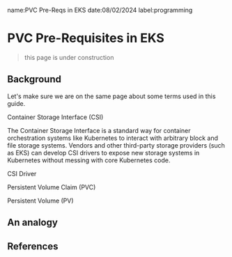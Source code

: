 name:PVC Pre-Reqs in EKS
date:08/02/2024
label:programming

# PVC Pre-Requisites in EKS

> this page is under construction

## Background

Let's make sure we are on the same page about some terms used in this guide.

Container Storage Interface (CSI)

The Container Storage Interface is a standard way for container orchestration systems like Kubernetes
to interact with arbitrary block and file storage systems. Vendors and other third-party storage providers (such as EKS)
can develop CSI drivers to expose new storage systems in Kubernetes without messing with core Kubernetes code.

CSI Driver

Persistent Volume Claim (PVC)

Persistent Volume (PV)

## An analogy

## References
